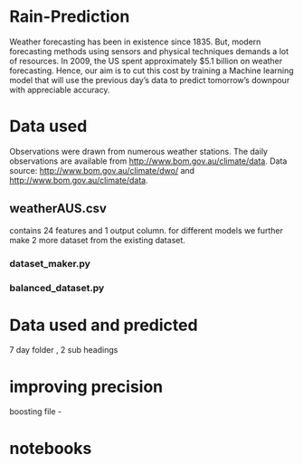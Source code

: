 # Rain-Prediction
Weather forecasting has been in existence since 1835.
But, modern forecasting methods using sensors and
physical techniques demands a lot of resources. In 2009,
the US spent approximately $5.1 billion on weather
forecasting. Hence, our aim is to cut this cost by training a
Machine learning model that will use the previous day’s
data to predict tomorrow’s downpour with appreciable
accuracy.

# Data used
Observations were drawn from numerous weather stations. The daily observations are available from http://www.bom.gov.au/climate/data.
Data source: http://www.bom.gov.au/climate/dwo/ and http://www.bom.gov.au/climate/data.

## weatherAUS.csv
contains 24 features and 1 output column.
for different models we further make 2 more dataset from the existing dataset.
### dataset_maker.py

### balanced_dataset.py

# Data used and predicted
7 day folder , 2 sub headings

# improving precision
boosting file - 

# notebooks


